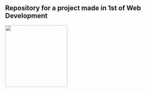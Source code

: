 ## Repository for a project made in 1st of Web Development
<img src="https://github.com/SamuehFDEZ/ProyectoHotel/assets/116907880/6f1b34b0-4995-4f33-90cd-1dde642a964c"  width="200px" height="200px">
